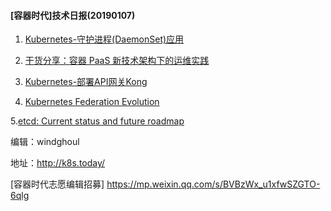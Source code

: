#### [容器时代]技术日报(20190107)

1. [Kubernetes-守护进程(DaemonSet)应用](https://www.kubernetes.org.cn/4995.html)

2. [干货分享：容器 PaaS 新技术架构下的运维实践](https://www.kubernetes.org.cn/4966.html)

3. [Kubernetes-部署API网关Kong](https://www.kubernetes.org.cn/4952.html)

4. [Kubernetes Federation Evolution](https://kubernetes.io/blog/2018/12/12/kubernetes-federation-evolution/)

5.[etcd: Current status and future roadmap](https://kubernetes.io/blog/2018/12/11/etcd-current-status-and-future-roadmap/)

编辑：windghoul

地址：http://k8s.today/

[容器时代志愿编辑招募] https://mp.weixin.qq.com/s/BVBzWx_u1xfwSZGTO-6qlg